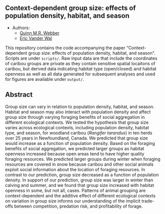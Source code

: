 

## Context-dependent group size: effects of population density, habitat, and season




  - Authors:
      - [Quinn M.R. Webber](https://qwebber.weebly.com/)
      - [Eric Vander Wal](https://weel.gitlab.io/)

This repository contains the code accompanying the paper “Context-dependent group size: effects of population density, habitat, and season”. 
Scripts are under `scripts/`.  Raw input data are that include the coordinates of caribou groups are private as they contain sensitive spatial locaitons of caribou, but derived data indicating habitat type (open/closed) and habitat openness as well as all data generated for subsequent analyses and used for figures are available under `output/`.

## Abstract

Group size can vary in relation to population density, habitat, and season. Habitat and season may also interact with population density and affect group size through varying foraging benefits of social aggregation in different ecological contexts. We tested the hypothesis that group size varies across ecological contexts, including population density, habitat type, and season, for woodland caribou (*Rangifer tarandus*) in ten herds over 25 years in Newfoundland, Canada. We predicted that group size would increase as a function of population density. Based on the foraging benefits of social aggregation, we predicted larger groups as habitat openness increased because open areas tend to have higher quality foraging resources. We predicted larger groups during winter when foraging resources are covered in snow because caribou and other social animals exploit social information about the location of foraging resources. In contrast to our prediction, group size decreased as a function of population density. In support of our prediction, group size was larger in winter than calving and summer, and we found that group size increased with habitat openness in some, but not all, cases. Patterns of animal grouping are context-dependent and the additive effect of different ecological contexts on variation in group size informs our understanding of the implicit trade-offs between competition, predation risk, and profitability of forage.
